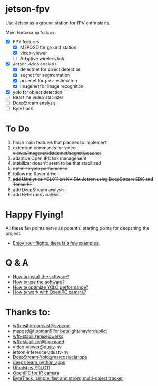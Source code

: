 # jetson-fpv

Use Jetson as a ground station for FPV enthusiasts. 

Main features as follows:

- [x] FPV features
    - [x] MSPOSD for ground station
    - [x] video-viewer
    - [ ] Adaptive wireless link
- [x] Jetson video analysis
    - [x] detectnet for object detection
    - [x] segnet for segmentation
    - [x] posenet for pose estimation
    - [x] imagenet for image recognition
- [x] yolo for object detection
- [ ] Real time video stabilizer
- [ ] DeepStream analysis
- [ ] ByteTrack

# To Do

1. finish main features that planned to implement
2. ~~extension commands for video-viewer/imagenet/detectnet/segnet/posenet~~
3. adaptive Open IPC link management
4. stabilizer doesn't seem to be that stabilized
5. ~~optimize yolo performance~~
6. follow me Rover drive
7. ~~add Ultralytics YOLO11 on NVIDIA Jetson using DeepStream SDK and TensorRT~~
8. add DeepStream analysis
9. add ByteTrack analysis

# Happy Flying!

All these fun points serve as potential starting points for deepening the project.

- [Enjoy your flights, there is a few examples!](doc/EXAMPLE.md)

# Q & A

- [How to install the software?](doc/INSTALL.md)
- [How to use the software?](doc/MANUAL.md)
- [How to optimize YOLO performance?](doc/YOLO.md)
- [How to work with OpenIPC camera?](doc/OPENIPC.md)

# Thanks to:

- [wfb-wifibroadcast@svpcom](https://github.com/svpcom/wfb-ng)
- [msposd@tipoman9](https://github.com/OpenIPC/msposd) for [betalight](https://betaflight.com/)/[inav](https://github.com/iNavFlight/inav)/[ardupilot](https://ardupilot.org/)
- [wfb-stabilizer@ejowerks](https://github.com/ejowerks/wfb-stabilizer)
- [wfb-stabilizer@tipoman9](https://github.com/tipoman9/wfb-stabilizer)
- [video-viewer@dusty-nv](https://github.com/dusty-nv/jetson-utils)
- [jetson-inference@dusty-nv](https://github.com/dusty-nv/jetson-inference)
- [DeepStream-Yolo@marcoslucianops](https://github.com/marcoslucianops/DeepStream-Yolo)
- [deepstream_python_apps](https://github.com/NVIDIA-AI-IOT/deepstream_python_apps/tree/v1.1.8)
- [Ultralytics YOLO11](https://docs.ultralytics.com/)
- [OpenIPC for IP camera](https://openipc.org/)
- [ByteTrack, simple, fast and strong multi-object tracker](https://github.com/ifzhang/ByteTrack)
